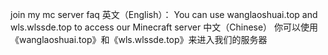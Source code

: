 join my mc server faq
英文（English）：
You can use wanglaoshuai.top and wls.wlssde.top to access our Minecraft server
中文（Chinese）
你可以使用《wanglaoshuai.top》和《wls.wlssde.top》来进入我们的服务器
